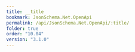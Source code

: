 ```yaml
---
title: __title
bookmark: JsonSchema.Net.OpenApi
permalink: /api/JsonSchema.Net.OpenApi/:title/
folder: true
order: "10.04"
version: "3.1.0"
---
```

